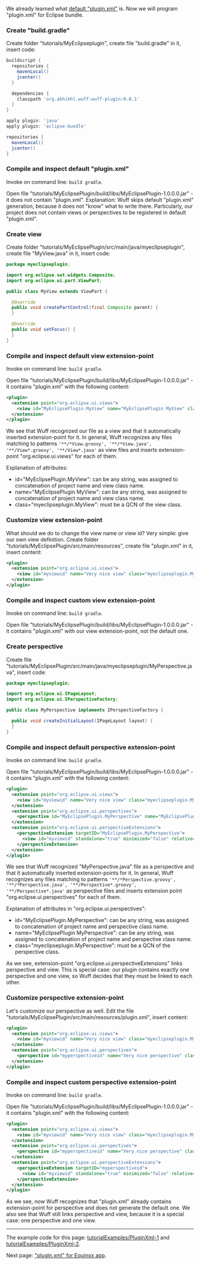 We already learned what [default "plugin.xml"](Default-plugin.xml) is. Now we will program "plugin.xml" for Eclipse bundle.

### Create "build.gradle"

Create folder "tutorials/MyEclipseplugin", create file "build.gradle" in it, insert code:

```groovy
buildscript {
  repositories {
    mavenLocal()
    jcenter()
  }

  dependencies {
    classpath 'org.akhikhl.wuff:wuff-plugin:0.0.1'
  }
}

apply plugin: 'java'
apply plugin: 'eclipse-bundle'

repositories {
  mavenLocal()
  jcenter()
}
```

### Compile and inspect default "plugin.xml"

Invoke on command line: `build gradle`.

Open file "tutorials/MyEclipsePlugin/build/libs/MyEclipsePlugin-1.0.0.0.jar" - it does not contain "plugin.xml". Explanation: Wuff skips default "plugin.xml" generation, because it does not "know" what to write there. Particularly, our project does not contain views or perspectives to be registered in default "plugin.xml".

### Create view

Create folder "tutorials/MyEclipsePlugin/src/main/java/myeclipseplugin", create file "MyView.java" in it, insert code:

```java
package myeclipseplugin;

import org.eclipse.swt.widgets.Composite;
import org.eclipse.ui.part.ViewPart;

public class MyView extends ViewPart {

  @Override
  public void createPartControl(final Composite parent) {
  }

  @Override
  public void setFocus() {
  }
}
```

### Compile and inspect default view extension-point

Invoke on command line: `build gradle`.

Open file "tutorials/MyEclipsePlugin/build/libs/MyEclipsePlugin-1.0.0.0.jar" - it contains "plugin.xml" with the following content:

```xml
<plugin>
  <extension point="org.eclipse.ui.views">
    <view id="MyEclipsePlugin.MyView" name="MyEclipsePlugin MyView" class="myeclipseplugin.MyView"/>
  </extension>
</plugin>
```

We see that Wuff recognized our file as a view and that it automatically inserted extension-point for it. In general, Wuff recognizes any files matching to patterns `'**/*View.groovy', '**/*View.java', '**/View*.groovy', '**/View*.java'` as view files and inserts extension-point "org.eclipse.ui.views" for each of them.

Explanation of attributes:
- id="MyEclipsePlugin.MyView": can be any string, was assigned to concatenation of project name and view class name.
- name="MyEclipsePlugin MyView": can be any string, was assigned to concatenation of project name and view class name.
- class="myeclipseplugin.MyView": must be a QCN of the view class.

### Customize view extension-point

What should we do to change the view name or view id? Very simple: give our own view definition. Create folder "tutorials/MyEclipsePlugin/src/main/resources", create file "plugin.xml" in it, insert content:

```xml
<plugin>
  <extension point="org.eclipse.ui.views">
    <view id="myviewid" name="Very nice view" class="myeclipseplugin.MyView"/>
  </extension>
</plugin>
```

### Compile and inspect custom view extension-point

Invoke on command line: `build gradle`.

Open file "tutorials/MyEclipsePlugin/build/libs/MyEclipsePlugin-1.0.0.0.jar" - it contains "plugin.xml" with our view extension-point, not the default one.

### Create perspective

Create file "tutorials/MyEclipsePlugin/src/main/java/myeclipseplugin/MyPerspective.java", insert code:

```java
package myeclipseplugin;

import org.eclipse.ui.IPageLayout;
import org.eclipse.ui.IPerspectiveFactory;

public class MyPerspective implements IPerspectiveFactory {

  public void createInitialLayout(IPageLayout layout) {
  }
}
```

### Compile and inspect default perspective extension-point

Invoke on command line: `build gradle`.

Open file "tutorials/MyEclipsePlugin/build/libs/MyEclipsePlugin-1.0.0.0.jar" - it contains "plugin.xml" with the following content:

```xml
<plugin>
  <extension point="org.eclipse.ui.views">
    <view id="myviewid" name="Very nice view" class="myeclipseplugin.MyView"/>
  </extension>
  <extension point="org.eclipse.ui.perspectives">
    <perspective id="MyEclipsePlugin.MyPerspective" name="MyEclipsePlugin MyPerspective" class="myeclipseplugin.MyPerspective"/>
  </extension>
  <extension point="org.eclipse.ui.perspectiveExtensions">
    <perspectiveExtension targetID="MyEclipsePlugin.MyPerspective">
      <view id="myviewid" standalone="true" minimized="false" relative="org.eclipse.ui.editorss" relationship="left"/>
    </perspectiveExtension>
  </extension>
</plugin>
```

We see that Wuff recognized "MyPerspective.java" file as a perspective and that it automatically inserted extension-points for it. In general, Wuff recognizes any files matching to patterns `'**/*Perspective.groovy', '**/*Perspective.java', '**/Perspective*.groovy', '**/Perspective*.java'` as perspective files and inserts extension point "org.eclipse.ui.perspectives" for each of them.

Explanation of attributes in "org.eclipse.ui.perspectives":
- id="MyEclipsePlugin.MyPerspective": can be any string, was assigned to concatenation of project name and perspective class name.
- name="MyEclipsePlugin MyPerspective": can be any string, was assigned to concatenation of project name and perspective class name.
- class="myeclipseplugin.MyPerspective": must be a QCN of the perspective class.

As we see, extension-point "org.eclipse.ui.perspectiveExtensions" links perspective and view. This is special case: our plugin contains exactly one perspective and one view, so Wuff decides that they must be linked to each other.

### Customize perspective extension-point

Let's customize our perspective as well. Edit the file "tutorials/MyEclipsePlugin/src/main/resources/plugin.xml", insert content:

```xml
<plugin>
  <extension point="org.eclipse.ui.views">
    <view id="myviewid" name="Very nice view" class="myeclipseplugin.MyView"/>
  </extension>
  <extension point="org.eclipse.ui.perspectives">
    <perspective id="myperspectiveid" name="Very nice perspective" class="myeclipseplugin.MyPerspective"/>
  </extension>
</plugin>
```
### Compile and inspect custom perspective extension-point

Invoke on command line: `build gradle`.

Open file "tutorials/MyEclipsePlugin/build/libs/MyEclipsePlugin-1.0.0.0.jar" - it contains "plugin.xml" with the following content:

```xml
<plugin>
  <extension point="org.eclipse.ui.views">
    <view id="myviewid" name="Very nice view" class="myeclipseplugin.MyView"/>
  </extension>
  <extension point="org.eclipse.ui.perspectives">
    <perspective id="myperspectiveid" name="Very nice perspective" class="myeclipseplugin.MyPerspective"/>
  </extension>
  <extension point="org.eclipse.ui.perspectiveExtensions">
    <perspectiveExtension targetID="myperspectiveid">
      <view id="myviewid" standalone="true" minimized="false" relative="org.eclipse.ui.editorss" relationship="left"/>
    </perspectiveExtension>
  </extension>
</plugin>
```

As we see, now Wuff recognizes that "plugin.xml" already contains extension-point for perspective and does not generate the default one. We also see that Wuff still links perspective and view, because it is a special case: one perspective and one view.

---

The example code for this page: [tutorialExamples/PluginXml-1](../tree/master/tutorialExamples/PluginXml-1) and [tutorialExamples/PluginXml-2](../tree/master/tutorialExamples/PluginXml-2).

Next page: ["plugin.xml" for Equinox app](Plugin.xml-for-eclipse-equinox-app).
